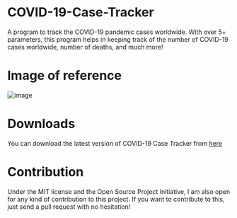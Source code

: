 # COVID-19-Case-Tracker
A program to track the COVID-19 pandemic cases worldwide. With over 5+ parameters, this program helps in keeping track of the number of COVID-19 cases worldwide, number of deaths, and much more!

# Image of reference

![image](https://user-images.githubusercontent.com/82705218/131291902-7e0f0e3d-4993-4a9c-ae19-ded04571d76e.png)



# Downloads
You can download the latest version of COVID-19 Case Tracker from [here](https://github.com/Ne10-Neon/COVID-19-Case-Tracker/releases/tag/v2.5)

# Contribution
Under the MIT license and the Open Source Project Initiative, I am also open for any kind of contribution to this project. If you want to contribute to this, just send a pull request with no hesitation!


